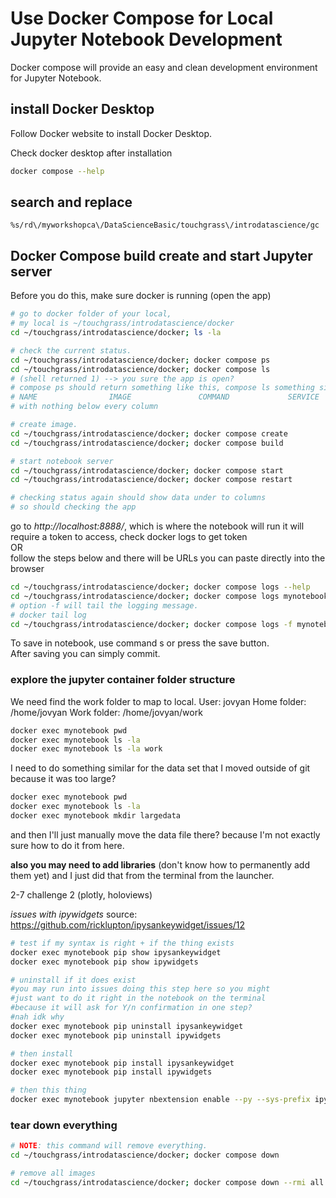 # Use Docker Compose for Local Jupyter Notebook Development
Docker compose will provide an easy and clean development environment for
Jupyter Notebook.

## install Docker Desktop

Follow Docker website to install Docker Desktop.

Check docker desktop after installation
```bash
docker compose --help
```

## search and replace
```vim
%s/rd\/myworkshopca\/DataScienceBasic/touchgrass\/introdatascience/gc
```
## Docker Compose build create and start Jupyter server

Before you do this, make sure docker is running (open the app)

```bash
# go to docker folder of your local,
# my local is ~/touchgrass/introdatascience/docker
cd ~/touchgrass/introdatascience/docker; ls -la

# check the current status.
cd ~/touchgrass/introdatascience/docker; docker compose ps
cd ~/touchgrass/introdatascience/docker; docker compose ls
# (shell returned 1) --> you sure the app is open?
# compose ps should return something like this, compose ls something similar:
# NAME                IMAGE               COMMAND             SERVICE             CREATED             STATUS              PORTS
# with nothing below every column

# create image.
cd ~/touchgrass/introdatascience/docker; docker compose create
cd ~/touchgrass/introdatascience/docker; docker compose build

# start notebook server
cd ~/touchgrass/introdatascience/docker; docker compose start
cd ~/touchgrass/introdatascience/docker; docker compose restart

# checking status again should show data under to columns
# so should checking the app
```

go to _http://localhost:8888/_, which is where the notebook will run
it will require a token to access, check docker logs to get token
<br>OR<br>
follow the steps below and there will be URLs you can paste directly into the browser

```bash
cd ~/touchgrass/introdatascience/docker; docker compose logs --help
cd ~/touchgrass/introdatascience/docker; docker compose logs mynotebook
# option -f will tail the logging message.
# docker tail log
cd ~/touchgrass/introdatascience/docker; docker compose logs -f mynotebook
```

To save in notebook, use command s or press the save button. <br>
After saving you can simply commit.

### explore the jupyter container folder structure

We need find the work folder to map to local.
User: jovyan
Home folder: /home/jovyan
Work folder: /home/jovyan/work

```bash
docker exec mynotebook pwd
docker exec mynotebook ls -la
docker exec mynotebook ls -la work
```

I need to do something similar for the data set that I moved outside of git because it was too large?

```bash
docker exec mynotebook pwd
docker exec mynotebook ls -la
docker exec mynotebook mkdir largedata
```

and then I'll just manually move the data file there? because I'm not exactly sure how to do it from here.

**also you may need to add libraries** (don't know how to permanently add them yet) and I just did that from the terminal from the launcher.

2-7 challenge 2 (plotly, holoviews)

*issues with ipywidgets*
source: https://github.com/ricklupton/ipysankeywidget/issues/12
```bash
# test if my syntax is right + if the thing exists
docker exec mynotebook pip show ipysankeywidget
docker exec mynotebook pip show ipywidgets

# uninstall if it does exist
#you may run into issues doing this step here so you might
#just want to do it right in the notebook on the terminal
#because it will ask for Y/n confirmation in one step?
#nah idk why
docker exec mynotebook pip uninstall ipysankeywidget
docker exec mynotebook pip uninstall ipywidgets

# then install
docker exec mynotebook pip install ipysankeywidget
docker exec mynotebook pip install ipywidgets

# then this thing
docker exec mynotebook jupyter nbextension enable --py --sys-prefix ipysankeywidget
```
 

### tear down everything

```bash
# NOTE: this command will remove everything.
cd ~/touchgrass/introdatascience/docker; docker compose down

# remove all images
cd ~/touchgrass/introdatascience/docker; docker compose down --rmi all
```
